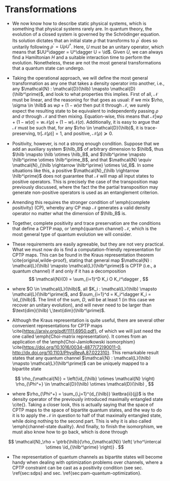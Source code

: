 # Transformations

- We now know how to describe static physical systems, which is something that physical systems rarely are. In quantum theory, the evolution of a closed system is governed by the Schrödinger equation. Its solution dictates that an initial state $\rho$ that transforms to $\rho^\prime$ does so unitarily following $\rho^\prime = U \rho U^\dagger$. Here, $U$ must be an unitary operator, which means that $UU^\dagger = U^\dagger U = \id$. Given $U$, we can always find a Hamiltonian $H$ and a suitable interaction time to perform the evolution. Nonetheless, these are not the most general transformations that a quantum state can undergo.

- Taking the operational approach, we will define the most general transformation as any one that takes a density operator into another, i.e., any $\mathcal{N} : \mathcal{D}(\hilb) \mapsto \mathcal{D}(\hilb^\prime)$, and look to what properties this implies. First of all, $\mathcal{N}$ must be linear, and the reasoning for that goes as usual: if we mix $\rho, \sigma \in \hilb$ as $w \rho + (1-w) \sigma$ then put it through $\mathcal{N}$, we surely expect the resulting state to be equivalent to independently passing $\rho$ and $\sigma$ through $\mathcal{N}$ and then mixing. Equation-wise, this means that $\mathcal{N} \left[ w \rho + (1-w) \sigma \right] = w \mathcal{N}(\rho) + (1-w) \mathcal{N}(\sigma)$. Additionally, it is easy to argue that $\mathcal{N}$ must be such that, for any $\rho \in \mathcal{D}(\hilb)$, it is trace-preserving, $\text{tr}\left[ \mathcal{N}(\rho) \right] = 1$, and positive, $\mathcal{N}(\rho) \succeq 0$.

- Positivity, however, is not a strong enough condition. Suppose that we add an auxiliary system $\hilb_B$ of arbitrary dimension to $\hilb$, thus $\hilb \mapsto \hilb \otimes \hilb_B$, and $\hilb^\prime \mapsto \hilb^\prime \otimes \hilb^\prime_B$, and that $\mathcal{N} \equiv \mathcal{N}_{\hilb \rightarrow \hilb^\prime} \otimes \id_B$. In some situations like this, a positive $\mathcal{N}_{\hilb \rightarrow \hilb^\prime}$ does not guarantee that $\mathcal{N}$ will map all input states to positive operators. This is precisely the case of the transposition map previously discussed, where the fact the the partial transposition may generate non-positive operators is used as an entanglement criterion. 

- Amending this requires the stronger condition of \emph{complete positivity} (CP), whereby any CP map $\mathcal{N}$ generates a valid density operator no matter what the dimension of $\hilb_B$ is.

- Together, complete positivity and trace preservation are the conditions that define a CPTP map, or \emph{quantum channel} $\mathcal{N}$, which is the most general type of quantum evolution we will consider.

- These requirements are easily agreeable, but they are not very practical. What we must now do is find a computation-friendly representation for CPTP maps. This can be found in the Kraus representation theorem \cite{original,wilde-proof}, stating that general map $\mathcal{N} : \mathcal{L}(\hilb) \mapsto \mathcal{L}(\hilb^\prime)$ is CPTP (i.e., a quantum channel) if and only if it has a decomposition
  $$
  \mathcal{N}(O) = \sum_{i=1}^D K_i O K_i^\dagger ,
  $$

- where $O \in \mathcal{L}(\hilb)$, all $K_i : \mathcal{L}(\hilb) \mapsto \mathcal{L}(\hilb^\prime)$, and $\sum_{i=1}^d = K_i^\dagger K_i = \id_{\hilb}$. The limit of the sum, $D$, will be at least $1$ (in this case we recover an unitary evolution), and will never need to be larger than $\text{dim}(\hilb) \,\text{dim}(\hilb^\prime)$.
- Although the Kraus representation is quite useful, there are several other convenient representations for CPTP maps \cite{https://arxiv.org/pdf/1111.6950.pdf}, of which we will just need the one called \emph{Choi-matrix representation}. It comes from an application of the \emph{Choi-Jamiołkowski isomorphism} \cite{https://doi.org/10.1016/0034-4877(72)90011-0, http://dx.doi.org/10.1103/PhysRevA.87.022310}. This remarkable result states that any quantum channel $\mathcal{N} : \mathcal{L}(\hilb) \mapsto \mathcal{L}(\hilb^\prime)$ can be uniquely mapped to a bipartite state

$$
\rho_{\mathcal{N}} = \left(\id_{\hilb} \otimes \mathcal{N} \right) \rho_{\Phi^+} \in \mathcal{D}(\hilb) \otimes \mathcal{D}(\hilb) ,
$$

- where $\rho_{\Phi^+} = \sum_{i,j=1}^{d_{\hilb}} \ketbra{ii}{jj}$ is the density operator of the previously introduced maximally entangled state \cite{}. Taking a closer look, this is actually saying that the space of CPTP maps to the space of bipartite quantum states, and the way to do it is to apply the $\mathcal{N}$ in question to half of that maximally entangled state, while doing nothing to the second part. This is why it is also called \emph{channel-state duality}. And finally, to finish the isomorphism, we must also know how to go back, which is done through

$$
\mathcal{N}_\rho = \ptrb{\hilb}{\rho_{\mathcal{N}} \left( \rho^\intercal \otimes \id_{\hilb^\prime} \right)} .
$$

- The representation of quantum channels as bipartite states will become handy when dealing with optimization problems over channels, where a CPTP constraint can be cast as a positivity condition (see sec. \ref{sec:sdps} and sec. \ref{sec:pam-quantum-optimization}.

